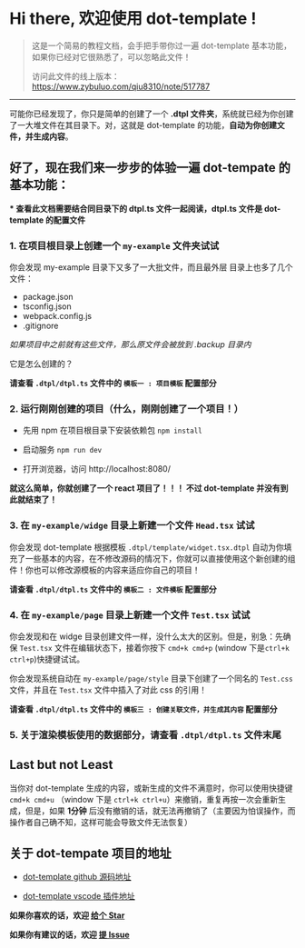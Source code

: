 # Hi there, 欢迎使用 dot-template !

> 这是一个简易的教程文档，会手把手带你过一遍 dot-template 基本功能，如果你已经对它很熟悉了，可以忽略此文件！
>
> 访问此文件的线上版本： https://www.zybuluo.com/qiu8310/note/517787


-------------

可能你已经发现了，你只是简单的创建了一个 **.dtpl 文件夹**，系统就已经为你创建了一大堆文件在其目录下。对，这就是 dot-template 的功能，**自动为你创建文件，并生成内容**。

## 好了，现在我们来一步步的体验一遍 dot-tempate 的基本功能：

__* 查看此文档需要结合同目录下的 dtpl.ts 文件一起阅读，dtpl.ts 文件是 dot-template 的配置文件__

### 1. 在项目根目录上创建一个 `my-example` 文件夹试试

你会发现 my-example 目录下又多了一大批文件，而且最外层
目录上也多了几个文件：

- package.json
- tsconfig.json
- webpack.config.js
- .gitignore

*如果项目中之前就有这些文件，那么原文件会被放到 .backup 目录内*


它是怎么创建的？

**请查看 `.dtpl/dtpl.ts` 文件中的 `模板一 : 项目模板` 配置部分**


### 2. 运行刚刚创建的项目（什么，刚刚创建了一个项目！）

- 先用 npm 在项目根目录下安装依赖包 `npm install`

- 启动服务 `npm run dev`

- 打开浏览器，访问 http://localhost:8080/

**就这么简单，你就创建了一个 react 项目了！！！ 不过 dot-template 并没有到此就结束了！**


### 3. 在 `my-example/widge` 目录上新建一个文件 `Head.tsx` 试试

你会发现 dot-template 根据模板 `.dtpl/template/widget.tsx.dtpl` 自动为你填充了一些基本的内容，在不修改源码的情况下，你就可以直接使用这个新创建的组件！你也可以修改源模板的内容来适应你自己的项目！

**请查看 `.dtpl/dtpl.ts` 文件中的 `模板二 : 文件模板` 配置部分**


### 4. 在 `my-example/page` 目录上新建一个文件 `Test.tsx` 试试

你会发现和在 widge 目录创建文件一样，没什么太大的区别。但是，别急：先确保 `Test.tsx` 文件在编辑状态下，接着你按下 `cmd+k cmd+p` (window 下是`ctrl+k ctrl+p`)快捷键试试。

你会发现系统自动在 `my-example/page/style` 目录下创建了一个同名的 `Test.css` 文件，并且在 `Test.tsx` 文件中插入了对此 css 的引用！

**请查看 `.dtpl/dtpl.ts` 文件中的 `模板三 : 创建关联文件，并生成其内容` 配置部分**


### 5. 关于渲染模板使用的数据部分，请查看 `.dtpl/dtpl.ts` 文件末尾


## Last but not Least

当你对 dot-template 生成的内容，或新生成的文件不满意时，你可以使用快捷键 `cmd+k cmd+u` （window 下是 `ctrl+k ctrl+u`）来撤销，重复再按一次会重新生成，但是，如果 **1分钟** 后没有撤销的话，就无法再撤销了（主要因为怕误操作，而操作者自己确不知，这样可能会导致文件无法恢复）


## 关于 dot-tempate 项目的地址

* [dot-template github 源码地址](https://github.com/qiu8310/dot-template)

* [dot-template vscode 插件地址](https://marketplace.visualstudio.com/items?itemName=qiu8310.dot-template)

**如果你喜欢的话，欢迎 [给个 Star](https://github.com/qiu8310/dot-template)**

**如果你有建议的话，欢迎 [提 Issue](https://github.com/qiu8310/dot-template/issues/new)**
